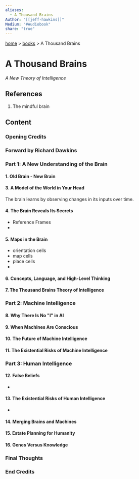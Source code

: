 ```yaml
---
aliases:
  - A Thousand Brains
Author: "[[jeff-hawkins]]"
Medium: "#Audiobook"
share: "true"
---
```

[home](../index.md#) > [books](./index.md#) > A Thousand Brains
# A Thousand Brains
_A New Theory of Intelligence_

## References
1. The mindful brain
## Content
### Opening Credits

### Forward by Richard Dawkins

### Part 1: A New Understanding of the Brain

#### 1. Old Brain - New Brain

#### 3. A Model of the World in Your Head
The brain learns by observing changes in its inputs over time.

#### 4. The Brain Reveals Its Secrets
- Reference Frames
- 

#### 5. Maps in the Brain
- orientation cells
- map cells
- place cells
- 

#### 6. Concepts, Language, and High-Level Thinking

#### 7. The Thousand Brains Theory of Intelligence

### Part 2: Machine Intelligence
#### 8. Why There Is No "I" in AI
#### 9. When Machines Are Conscious
#### 10. The Future of Machine Intelligence
#### 11. The Existential Risks of Machine Intelligence

### Part 3: Human Intelligence
#### 12. False Beliefs
- 

#### 13. The Existential Risks of Human Intelligence
- 

#### 14. Merging Brains and Machines
#### 15. Estate Planning for Humanity
#### 16. Genes Versus Knowledge
### Final Thoughts
### End Credits
